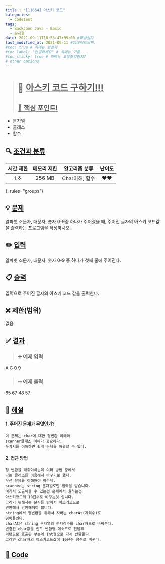 ```yaml
---
title : "[11654] 아스키 코드"
categories:
  - Codetest
tags:
  - BackJoon Java - Basic
  - 문자열
date: 2021-09-11T18:58:47+09:00 #작성일자
last_modified_at: 2021-09-11 #업데이트날짜.
#toc: true # 퀵메뉴 활성화
#toc_label: "안녕하세요" # 퀵메뉴 이름
#toc_sticky: true # 퀵메뉴 고정할것인지?
# other options
---
```

> # 📜 <u>아스키 코드 구하기!!!</u> 
> ## <u>📌 핵심 포인트!</u> 
* 문자열
*  클래스
*  함수


## 🔍 <u>조건과 분류</u>

| 시간 제한  | 메모리 제한  |  알고리즘 분류 | 난이도 
|:-------------:|:---------------:|:-----------:|:---------:
| 1초 | 256 MB | Char이해, 함수 | ❤️❤️ 
{: rules="groups"}

## 💡 <u>문제</u> 
알파벳 소문자, 대문자, 숫자 0-9중 하나가 주어졌을 때, 주어진 글자의 아스키 코드값을 출력하는 프로그램을 작성하시오.

## ✏️ <u>입력</u>
알파벳 소문자, 대문자, 숫자 0-9 중 하나가 첫째 줄에 주어진다.

## 📋 <u>출력</u>
입력으로 주어진 글자의 아스키 코드 값을 출력한다.

## ❌ 제한(범위)
없음

## ✅ <u>결과</u>
> ### ➕ <u>예제 입력</u>
A
C
0
9

> ### ➖ <u>예제 출력</u>
65
67
48
57


## 💭 <u>해설</u>
#### 1. 주어진 문제가 무엇인가?
	이 문제는 char에 대한 형변환 이해와
	scanner클래스 이해가 중요하다.
	두가지를 이해하면 쉽게 문제를 해결할 수 있다.

	
#### 2. 접근 방법
	형 변환을 해줘야하는데 여러 방법 중에서
	나는 클래스를 이용해서 바꾸기로 했다.
	우선 문제를 이해해야 하는데.
	scanner는 string 문자열로만 입력을 받습니다.
	여기서 도출해볼 수 있는건 문제에서 원하는건
	아스키코드의 10진수로 바꾸는것 입니다.
	그러기 위해서는 문자를 받아서 아스키코드로
	변환해서 반환해줘야 합니다.
	string에서 형변환을 위해서 자바는 charAt(자리수)로
	읽어들인다.
	charAt은 string 문자열의 한자리수를 char형으로 바꿔준다.
	변경된 char값을 인트 반환형 메소드로 전달후
	리턴으로 호출된 부분에 int형으로 다시 반환한다.
	그러면 char형의 아스키코드값이 10진수 정수로 바뀐다.

## <u>📖 <u>Code</u>
<script src="https://gist.github.com/Cononi/5094fa274ebf3544f247d9438b453aaf.js"></script>